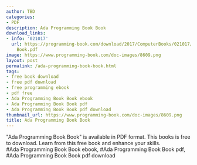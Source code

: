 ```yaml
---
author: TBD
categories:
- PDF
description: Ada Programming Book Book
download_links:
- info: '021017'
  url: https://programming-book.com/download/2017/ComputerBooks/021017/Ada Programming
    Book.pdf
image: https://www.programming-book.com/doc-images/8609.png
layout: post
permalink: /ada-programming-book-book.html
tags:
- free book download
- free pdf download
- free programming ebook
- pdf free
- Ada Programming Book Book ebook
- Ada Programming Book Book pdf
- Ada Programming Book Book pdf download
thumbnail_url: https://www.programming-book.com/doc-images/8609.png
title: Ada Programming Book Book
---
```


 
<div class="item-desc text-justify">
  "Ada Programming Book Book" is available in PDF format. This books is free to download. Learn from this free book and enhance your skills.
  <br>
  #Ada Programming Book Book ebook, #Ada Programming Book Book pdf, #Ada Programming Book Book pdf download
</div>